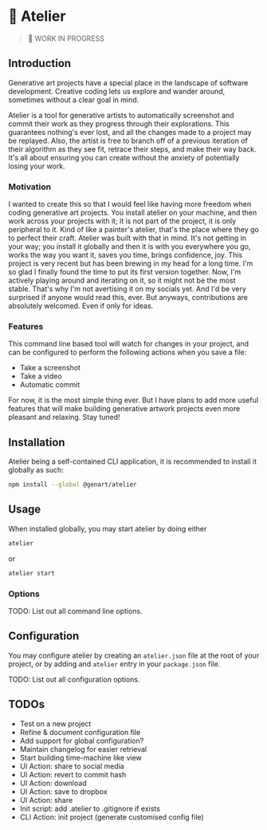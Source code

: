 # 🎨 Atelier

> 🚧 WORK IN PROGRESS

## Introduction

Generative art projects have a special place in the landscape of software development. Creative coding lets us explore and wander around, sometimes without a clear goal in mind.

Atelier is a tool for generative artists to automatically screenshot and commit their work as they progress through their explorations. This guarantees nothing's ever lost, and all the changes made to a project may be replayed. Also, the artist is free to branch off of a previous iteration of their algorithm as they see fit, retrace their steps, and make their way back. It's all about ensuring you can create without the anxiety of potentially losing your work.

### Motivation

I wanted to create this so that I would feel like having more freedom when coding generative art projects. You install atelier on your machine, and then work across your projects with it; it is not part of the project, it is only peripheral to it. Kind of like a painter's atelier, that's the place where they go to perfect their craft. Atelier was built with that in mind. It's not getting in your way; you install it globally and then it is with you everywhere you go, works the way you want it, saves you time, brings confidence, joy. This project is very recent but has been brewing in my head for a long time. I'm so glad I finally found the time to put its first version together. Now, I'm actively playing around and iterating on it, so it might not be the most stable. That's why I'm not avertising it on my socials yet. And I'd be very surprised if anyone would read this, ever. But anyways, contributions are absolutely welcomed. Even if only for ideas.

### Features

This command line based tool will watch for changes in your project, and can be configured to perform the following actions when you save a file:

- Take a screenshot
- Take a video
- Automatic commit

For now, it is the most simple thing ever. But I have plans to add more useful features that will make building generative artwork projects even more pleasant and relaxing. Stay tuned!

## Installation

Atelier being a self-contained CLI application, it is recommended to install it globally as such:

```bash
npm install --global @genart/atelier
```

## Usage

When installed globally, you may start atelier by doing either

```bash
atelier
```

or

```bash
atelier start
```

### Options

TODO: List out all command line options.

## Configuration

You may configure atelier by creating an `atelier.json` file at the root of your project, or by adding and `atelier` entry in your `package.json` file.

TODO: List out all configuration options.

## TODOs

- Test on a new project
- Refine & document configuration file
- Add support for global configuration?
- Maintain changelog for easier retrieval
- Start building time-machine like view
- UI Action: share to social media
- UI Action: revert to commit hash
- UI Action: download
- UI Action: save to dropbox
- UI Action: share
- Init script: add .atelier to .gitignore if exists
- CLI Action: init project (generate customised config file)
